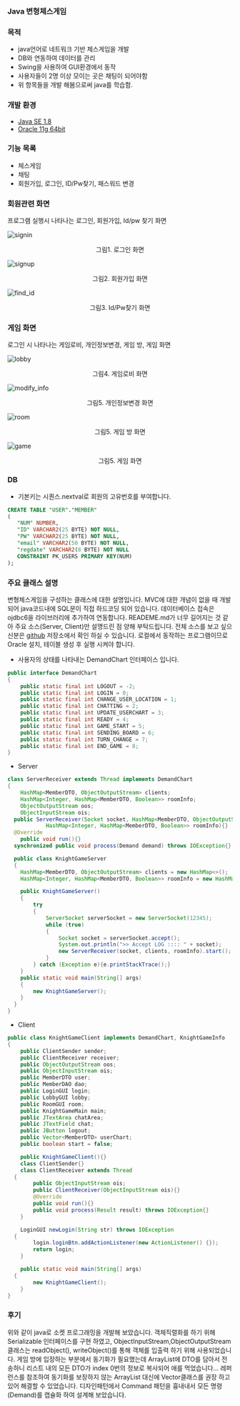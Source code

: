 ### Java 변형체스게임

### 목적
* java언어로 네트워크 기반 체스게임을 개발
* DB와 연동하여 데이터를 관리
* Swing을 사용하여 GUI환경에서 동작
* 사용자들이 2명 이상 모이는 곳은 채팅이 되어야함
* 위 항목들을 개발 해봄으로써 java를 학습함.

### 개발 환경
* [Java SE 1.8](https://www.oracle.com/)
* [Oracle 11g 64bit](https://www.oracle.com/)

### 기능 목록
* 체스게임
* 채팅
* 회원가입, 로그인, ID/Pw찾기, 패스워드 변경


### 회원관련 화면
프로그램 실행시 나타나는 로그인, 회원가입, Id/pw 찾기 화면

![signin](https://dl.dropbox.com/s/hdlpm33e6ftuzo0/signin.png)
<p style="text-align:center">그림1. 로그인 화면</p>

![signup](https://dl.dropbox.com/s/14ev6rn2m8jf140/signup.png)
<p style="text-align:center">그림2. 회원가입 화면</p>

![find_id](https://dl.dropbox.com/s/8typa6zo1qtgsi9/find_id.png)
<p style="text-align:center">그림3. Id/Pw찾기 화면</p>

### 게임 화면
로그인 시 나타나는 게임로비, 개인정보변경, 게임 방, 게임 화면

![lobby](https://dl.dropbox.com/s/gpihlpls2j7xrqg/lobby.png)
<p style="text-align:center">그림4. 게임로비 화면</p>

![modify_info](https://dl.dropbox.com/s/x3gtw165gdlpw9q/modify_info.png)
<p style="text-align:center">그림5. 개인정보변경 화면</p>

![room](https://dl.dropbox.com/s/yb8pgj07ult1tmh/room.png)
<p style="text-align:center">그림5. 게임 방 화면</p>

![game](https://dl.dropbox.com/s/834prpungy784z8/game.png)
<p style="text-align:center">그림5. 게임 화면</p>

### DB
* 기본키는 시퀀스.nextval로 회원의 고유번호를 부여합니다.
```sql
CREATE TABLE "USER"."MEMBER"
(
   "NUM" NUMBER,
   "ID" VARCHAR2(25 BYTE) NOT NULL,
   "PW" VARCHAR2(25 BYTE) NOT NULL,
   "email" VARCHAR2(50 BYTE) NOT NULL,
   "regdate" VARCHAR2(8 BYTE) NOT NULL
   CONSTRAINT PK_USERS PRIMARY KEY(NUM)
);
```

### 주요 클래스 설명
변형체스게임을 구성하는 클래스에 대한 설명입니다.
MVC에 대한 개념이 없을 때 개발되어 java코드내에 SQL문이 직접 하드코딩 되어 있습니다.
데이터베이스 접속은 ojdbc6을 라이브러리에 추가하여 연동합니다.
READEME.md가 너무 길어지는 것 같아 주요 소스(Server, Client)만 설명드린 점 양해 부탁드립니다.
전체 소스를 보고 싶으신분은 [github](https://github.com/hhk2745/JavaProject_Movie-KnightGame) 저장소에서 확인 하실 수 있습니다. 로컬에서 동작하는 프로그램이므로 Oracle 설치, 테이블 생성 후 실행 시켜야 합니다.

* 사용자의 상태를 나타내는 DemandChart 인터페이스 입니다.
```java
public interface DemandChart
{
	public static final int LOGOUT = -2;
	public static final int LOGIN = 0;
	public static final int CHANGE_USER_LOCATION = 1;
	public static final int CHATTING = 2;
	public static final int UPDATE_USERCHART = 3;
	public static final int READY = 4;
	public static final int GAME_START = 5;
	public static final int SENDING_BOARD = 6;
	public static final int TURN_CHANGE = 7;
	public static final int END_GAME = 8;
}
```

* Server

```java
class ServerReceiver extends Thread implements DemandChart
{
	HashMap<MemberDTO, ObjectOutputStream> clients;
	HashMap<Integer, HashMap<MemberDTO, Boolean>> roomInfo;
	ObjectOutputStream oos;
	ObjectInputStream ois;
  public ServerReceiver(Socket socket, HashMap<MemberDTO, ObjectOutputStream> clients,
			HashMap<Integer, HashMap<MemberDTO, Boolean>> roomInfo){}
  @Override
	public void run(){}
  synchronized public void process(Demand demand) throws IOException{}

  public class KnightGameServer
  {
  	HashMap<MemberDTO, ObjectOutputStream> clients = new HashMap<>();
  	HashMap<Integer, HashMap<MemberDTO, Boolean>> roomInfo = new HashMap<>();

  	public KnightGameServer()
  	{
  		try
  		{
  			ServerSocket serverSocket = new ServerSocket(12345);
  			while (true)
  			{
  				Socket socket = serverSocket.accept();
  				System.out.println(">> Accept LOG :::: " + socket);
  				new ServerReceiver(socket, clients, roomInfo).start();
  			}
  		} catch (Exception e){e.printStackTrace();}
  	}
  	public static void main(String[] args)
  	{
  		new KnightGameServer();
  	}
  }
}
```

* Client

```Java
public class KnightGameClient implements DemandChart, KnightGameInfo
{
	public ClientSender sender;
	public ClientReceiver receiver;
	public ObjectOutputStream oos;
	public ObjectInputStream ois;
	public MemberDTO user;
	public MemberDAO dao;
	public LoginGUI login;
	public LobbyGUI lobby;
	public RoomGUI room;
	public KnightGameMain main;
	public JTextArea chatArea;
	public JTextField chat;
	public JButton logout;
	public Vector<MemberDTO> userChart;
	public boolean start = false;

	public KnightGameClient(){}
	class ClientSender{}
	class ClientReceiver extends Thread
  {
		public ObjectInputStream ois;
		public ClientReceiver(ObjectInputStream ois){}
		@Override
		public void run(){}
		public void process(Result result) throws IOException{}
	}

	LoginGUI newLogin(String str) throws IOException
  {
		login.loginBtn.addActionListener(new ActionListener() {});
		return login;
	}

	public static void main(String[] args)
  {
		new KnightGameClient();
	}
}
```

### 후기

위와 같이 java로 소켓 프로그래밍을 개발해 보았습니다.
객체직렬화를 하기 위해 Serializable 인터페이스를 구현 하였고,
ObjectInputStream,ObjectOutputStream클래스는 readObject(), writeObject()를 통해 객체를 입출력 하기 위해 사용되었습니다.
게임 방에 입장하는 부분에서 동기화가 필요했는데 ArrayList에 DTO를 담아서 전송하니 리스트 내의 모든 DTO가 index 0번의 정보로 복사되어 애를 먹었습니다... 레퍼런스를 참조하여 동기화를 보장하지 않는 ArrayList 대신에 Vector클래스를 권장 하고 있어 해결할 수 있었습니다.
디자인패턴에서 Command 패턴을 흉내내서 모든 명령(Demand)를 캡슐화 하여 설계해 보았습니다.
